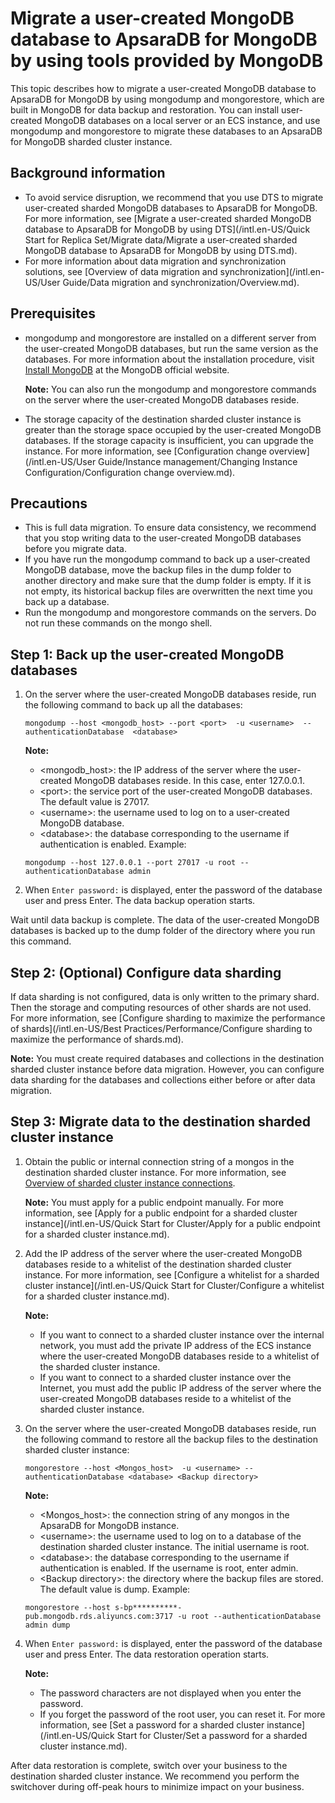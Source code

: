 # Migrate a user-created MongoDB database to ApsaraDB for MongoDB by using tools provided by MongoDB

This topic describes how to migrate a user-created MongoDB database to ApsaraDB for MongoDB by using mongodump and mongorestore, which are built in MongoDB for data backup and restoration. You can install user-created MongoDB databases on a local server or an ECS instance, and use mongodump and mongorestore to migrate these databases to an ApsaraDB for MongoDB sharded cluster instance.

## Background information

-   To avoid service disruption, we recommend that you use DTS to migrate user-created sharded MongoDB databases to ApsaraDB for MongoDB. For more information, see [Migrate a user-created sharded MongoDB database to ApsaraDB for MongoDB by using DTS](/intl.en-US/Quick Start for Replica Set/Migrate data/Migrate a user-created sharded MongoDB database to ApsaraDB for MongoDB by using DTS.md).
-   For more information about data migration and synchronization solutions, see [Overview of data migration and synchronization](/intl.en-US/User Guide/Data migration and synchronization/Overview.md).

## Prerequisites

-   mongodump and mongorestore are installed on a different server from the user-created MongoDB databases, but run the same version as the databases. For more information about the installation procedure, visit [Install MongoDB](https://docs.mongodb.com/v3.4/installation/) at the MongoDB official website.

    **Note:** You can also run the mongodump and mongorestore commands on the server where the user-created MongoDB databases reside.

-   The storage capacity of the destination sharded cluster instance is greater than the storage space occupied by the user-created MongoDB databases. If the storage capacity is insufficient, you can upgrade the instance. For more information, see [Configuration change overview](/intl.en-US/User Guide/Instance management/Changing Instance Configuration/Configuration change overview.md).

## Precautions

-   This is full data migration. To ensure data consistency, we recommend that you stop writing data to the user-created MongoDB databases before you migrate data.
-   If you have run the mongodump command to back up a user-created MongoDB database, move the backup files in the dump folder to another directory and make sure that the dump folder is empty. If it is not empty, its historical backup files are overwritten the next time you back up a database.
-   Run the mongodump and mongorestore commands on the servers. Do not run these commands on the mongo shell.

## Step 1: Back up the user-created MongoDB databases

1.  On the server where the user-created MongoDB databases reside, run the following command to back up all the databases:

    ```
    mongodump --host <mongodb_host> --port <port>  -u <username>  --authenticationDatabase  <database>
    ```

    **Note:**

    -   <mongodb\_host\>: the IP address of the server where the user-created MongoDB databases reside. In this case, enter 127.0.0.1.
    -   <port\>: the service port of the user-created MongoDB databases. The default value is 27017.
    -   <username\>: the username used to log on to a user-created MongoDB database.
    -   <database\>: the database corresponding to the username if authentication is enabled.
    Example:

    ```
    mongodump --host 127.0.0.1 --port 27017 -u root --authenticationDatabase admin
    ```

2.  When `Enter password:` is displayed, enter the password of the database user and press Enter. The data backup operation starts.

Wait until data backup is complete. The data of the user-created MongoDB databases is backed up to the dump folder of the directory where you run this command.

## Step 2: \(Optional\) Configure data sharding

If data sharding is not configured, data is only written to the primary shard. Then the storage and computing resources of other shards are not used. For more information, see [Configure sharding to maximize the performance of shards](/intl.en-US/Best Practices/Performance/Configure sharding to maximize the performance of shards.md).

**Note:** You must create required databases and collections in the destination sharded cluster instance before data migration. However, you can configure data sharding for the databases and collections either before or after data migration.

## Step 3: Migrate data to the destination sharded cluster instance

1.  Obtain the public or internal connection string of a mongos in the destination sharded cluster instance. For more information, see [Overview of sharded cluster instance connections]().

    **Note:** You must apply for a public endpoint manually. For more information, see [Apply for a public endpoint for a sharded cluster instance](/intl.en-US/Quick Start for Cluster/Apply for a public endpoint for a sharded cluster instance.md).

2.  Add the IP address of the server where the user-created MongoDB databases reside to a whitelist of the destination sharded cluster instance. For more information, see [Configure a whitelist for a sharded cluster instance](/intl.en-US/Quick Start for Cluster/Configure a whitelist for a sharded cluster instance.md).

    **Note:**

    -   If you want to connect to a sharded cluster instance over the internal network, you must add the private IP address of the ECS instance where the user-created MongoDB databases reside to a whitelist of the sharded cluster instance.
    -   If you want to connect to a sharded cluster instance over the Internet, you must add the public IP address of the server where the user-created MongoDB databases reside to a whitelist of the sharded cluster instance.
3.  On the server where the user-created MongoDB databases reside, run the following command to restore all the backup files to the destination sharded cluster instance:

    ```
    mongorestore --host <Mongos_host>  -u <username> --authenticationDatabase <database> <Backup directory>
    ```

    **Note:**

    -   <Mongos\_host\>: the connection string of any mongos in the ApsaraDB for MongoDB instance.
    -   <username\>: the username used to log on to a database of the destination sharded cluster instance. The initial username is root.
    -   <database\>: the database corresponding to the username if authentication is enabled. If the username is root, enter admin.
    -   <Backup directory\>: the directory where the backup files are stored. The default value is dump.
    Example:

    ```
    mongorestore --host s-bp**********-pub.mongodb.rds.aliyuncs.com:3717 -u root --authenticationDatabase admin dump
    ```

4.  When `Enter password:` is displayed, enter the password of the database user and press Enter. The data restoration operation starts.

    **Note:**

    -   The password characters are not displayed when you enter the password.
    -   If you forget the password of the root user, you can reset it. For more information, see [Set a password for a sharded cluster instance](/intl.en-US/Quick Start for Cluster/Set a password for a sharded cluster instance.md).

After data restoration is complete, switch over your business to the destination sharded cluster instance. We recommend you perform the switchover during off-peak hours to minimize impact on your business.

